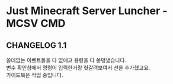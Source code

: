 # Just Minecraft Server Luncher - MCSV CMD  
  
## CHANGELOG 1.1  
쓸데없는 이벤트들을 다 없애고 용량을 다 쑹덩냈습니다.  
변수 확인창에서 명령어 입력한거랑 헛갈려보여서 선을 추가했고요.  
가이드북은 작업 중입니다.
